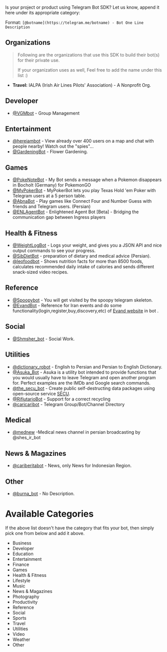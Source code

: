 Is your project or product using Telegram Bot SDK? Let us know, append it here under its appropriate category:

Format: `[@botname](https://telegram.me/botname) - Bot One Line Description`

## Organizations

> Following are the organizations that use this SDK to build their bot(s) for their private use.
>
> If your organization uses as well, Feel free to add the name under this list :)

- **Travel:** IALPA (Irish Air Lines Pilots' Association) - A Nonprofit Org.

## Developer
- [@VGMbot](https://telegram.me/VGMbot) - Group Management

## Entertainment
- [@hereiambot](https://telegram.me/hereiambot) - View already over 400 users on a map and chat with people nearby! Watch out the "spies"...
- [@GardeningBot](https://telegram.me/GardeningBot) - Flower Gardening.

## Games
- [@PokeNoteBot](https://telegram.me/PokeNoteBot) - My Bot sends a message when a Pokemon disappears in Bocholt (Germany) for PokemonGO
- [@MyPokerBot](https://telegram.me/MyPokerBot) - MyPokerBot lets you play Texas Hold 'em Poker with Telegram users at a 5 person table.
- [@AbnaBot](https://telegram.me/AbnaBot) - Play games like Connect Four and Number Guess with friends and Telegram users. (Persian)
- [@ENLAgentBot](https://telegram.me/ENLAgentBot) - Enlightened Agent Bot [Beta] - Bridging the communication gap between Ingress players

## Health & Fitness
- [@WeightLogBot](https://telegram.me/WeightLogBot) - Logs your weight, and gives you a JSON API and nice output commands to see your progress.
- [@SibDietBot](https://telegram.me/sibdietbot) - preparation of dietary and medical advice (Persian).
- [@leofoodbot](https://telegram.me/leofoodbot) - Shows nutrition facts for more than 8500 foods, calculates recommended daily intake of calories and sends different snack-sized video recipes.

## Reference
- [@Spoopybot](https://telegram.me/Spoopybot) - You will get visited by the spoopy telegram skeleton.
- [@EvandBot](https://telegram.me/EvandBot) - Reference for Iran events and do some functionality(login,register,buy,discovery,etc) of [Evand website](https://evand.ir) in bot .

## Social
- [@Shmsher_bot](https://telegram.me/Shmsher_bot) - Social Work.

## Utilities
- [@dictionary_robot](https://telegram.me/dictionary_robot) - English to Persian and Persian to English Dictionary.
- [@Asuka_Bot](https://telegram.me/Asuka_Bot) - Asuka is a utility bot intended to provide functions that you would usually have to leave Telegram and open another program for. Perfect examples are the IMDb and Google search commands.
- [@the_secu_bot](https://telegram.me/the_secu_bot) - Create public self-destructing data packages using open-source service [SЁCU](https://secu.su/).
- [@RifiutarioBot](https://telegram.me/RifiutarioBot) - Support for a correct recycling
- [@caricaribot](https://telegram.me/caricaribot) - Telegram Group/Bot/Channel Directory

## Medical

- [@mednew](https://telegram.me/mednew) -Medical news channel in persian broadcasting by @shes_ir_bot

## News & Magazines
- [@cariberitabot](https://telegram.me/cariberitabot) - News, only News for Indonesian Region.

## Other
- [@burna_bot](https://telegram.me/burna_bot) - No Description.

# Available Categories

If the above list doesn't have the category that fits your bot, then simply pick one from below and add it above.

- Business
- Developer
- Education
- Entertainment
- Finance
- Games
- Health & Fitness
- Lifestyle
- Music
- News & Magazines
- Photography
- Productivity
- Reference
- Social
- Sports
- Travel
- Utilities
- Video
- Weather
- Other